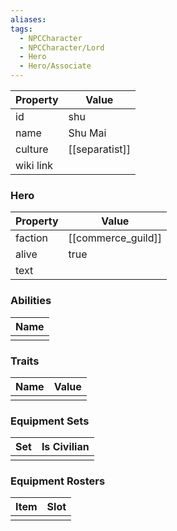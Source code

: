 ```yaml
---
aliases: 
tags:
  - NPCCharacter
  - NPCCharacter/Lord
  - Hero
  - Hero/Associate
---
```


| Property  | Value          |
| :-------- | -------------- |
| id        | shu            |
| name      | Shu Mai        |
| culture   | [[separatist]] |
| wiki link |                |
### Hero
| Property | Value              |
| -------- | ------------------ |
| faction  | [[commerce_guild]] |
| alive    | true               |
| text     |                    |

### Abilities
| Name |
| :--: |
|      |

### Traits
| Name | Value |
| ---- | ----- |
|      |       |

### Equipment Sets
| Set | Is Civilian |
| --- | ----------- |
|     |             |

### Equipment Rosters
| Item | Slot |
| ---- | ---- |
|      |      |
